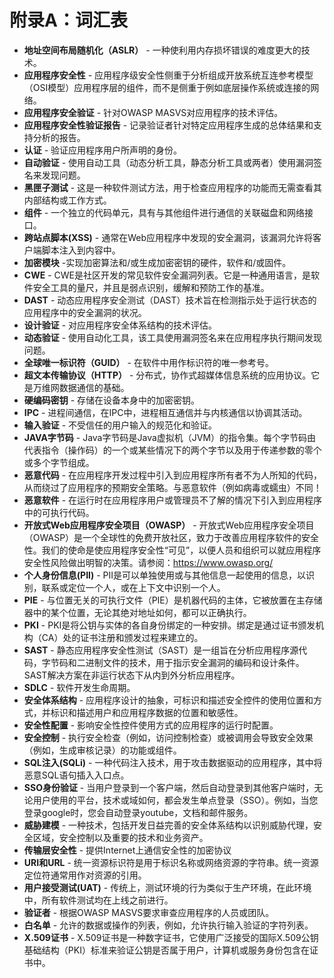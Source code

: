 # 附录A：词汇表

- **地址空间布局随机化（ASLR）** - 一种使利用内存损坏错误的难度更大的技术。
- **应用程序安全性** -  应用程序级安全性侧重于分析组成开放系统互连参考模型（OSI模型）应用程序层的组件，而不是侧重于例如底层操作系统或连接的网络。
- **应用程序安全验证** - 针对OWASP MASVS对应用程序的技术评估。
- **应用程序安全性验证报告** - 记录验证者针对特定应用程序生成的总体结果和支持分析的报告。
- **认证** - 验证应用程序用户所声明的身份。
- **自动验证** - 使用自动工具（动态分析工具，静态分析工具或两者）使用漏洞签名来发现问题。
- **黑匣子测试** - 这是一种软件测试方法，用于检查应用程序的功能而无需查看其内部结构或工作方式。
- **组件** - 一个独立的代码单元，具有与其他组件进行通信的关联磁盘和网络接口。
- **跨站点脚本(XSS)** - 通常在Web应用程序中发现的安全漏洞，该漏洞允许将客户端脚本注入到内容中。
- **加密模块** -实现加密算法和/或生成加密密钥的硬件，软件和/或固件。
- **CWE** - CWE是社区开发的常见软件安全漏洞列表。它是一种通用语言，是软件安全工具的量尺，并且是弱点识别，缓解和预防工作的基准。
- **DAST** - 动态应用程序安全测试（DAST）技术旨在检测指示处于运行状态的应用程序中的安全漏洞的状况。
- **设计验证** - 对应用程序安全体系结构的技术评估。
- **动态验证** - 使用自动化工具，该工具使用漏洞签名来在应用程序执行期间发现问题。
- **全球唯一标识符（GUID）** - 在软件中用作标识符的唯一参考号。
- **超文本传输​​协议（HTTP）** - 分布式，协作式超媒体信息系统的应用协议。它是万维网数据通信的基础。
- **硬编码密钥** - 存储在设备本身中的加密密钥。
- **IPC** - 进程间通信，在IPC中，进程相互通信并与内核通信以协调其活动。
- **输入验证** - 不受信任的用户输入的规范化和验证。
- **JAVA字节码** - Java字节码是Java虚拟机（JVM）的指令集。每个字节码由代表指令（操作码）的一个或某些情况下的两个字节以及用于传递参数的零个或多个字节组成。
- **恶意代码** - 在应用程序开发过程中引入到应用程序所有者不为人所知的代码，从而绕过了应用程序的预期安全策略。与恶意软件（例如病毒或蠕虫）不同！
- **恶意软件** - 在运行时在应用程序用户或管理员不了解的情况下引入到应用程序中的可执行代码。
- **开放式Web应用程序安全项目（OWASP）** - 开放式Web应用程序安全项目（OWASP）是一个全球性的免费开放社区，致力于改善应用程序软件的安全性。我们的使命是使应用程序安全性“可见”，以便人员和组织可以就应用程序安全性风险做出明智的决策。请参阅：<https://www.owasp.org/>
- **个人身份信息(PII)** - PII是可以单独使用或与其他信息一起使用的信息，以识别，联系或定位一个人，或在上下文中识别一个人。
- **PIE** - 与位置无关的可执行文件（PIE）是机器代码的主体，它被放置在主存储器中的某个位置，无论其绝对地址如何，都可以正确执行。
- **PKI** - PKI是将公钥与实体的各自身份绑定的一种安排。绑定是通过证书颁发机构（CA）处的证书注册和颁发过程来建立的。
- **SAST** - 静态应用程序安全性测试（SAST）是一组旨在分析应用程序源代码，字节码和二进制文件的技术，用于指示安全漏洞的编码和设计条件。 SAST解​​决方案在非运行状态下从内到外分析应用程序。
- **SDLC** - 软件开发生命周期。
- **安全体系结构** - 应用程序设计的抽象，可标识和描述安全控件的使用位置和方式，并标识和描述用户和应用程序数据的位置和敏感性。
- **安全性配置** - 影响安全性控件使用方式的应用程序的运行时配置。
- **安全控制** - 执行安全检查（例如，访问控制检查）或被调用会导致安全效果（例如，生成审核记录）的功能或组件。
- **SQL注入(SQLi)** - 一种代码注入技术，用于攻击数据驱动的应用程序，其中将恶意SQL语句插入入口点。
- **SSO身份验证** - 当用户登录到一个客户端，然后自动登录到其他客户端时，无论用户使用的平台，技术或域如何，都会发生单点登录（SSO）。例如，当您登录google时，您会自动登录youtube，文档和邮件服务。
- **威胁建模** - 一种技术，包括开发日益完善的安全体系结构以识别威胁代理，安全区域，安全控制以及重要的技术和业务资产。
- **传输层安全性** - 提供Internet上通信安全性的加密协议
- **URI和URL** - 统一资源标识符是用于标识名称或网络资源的字符串。统一资源定位符通常用作对资源的引用。
- **用户接受测试(UAT)** - 传统上，测试环境的行为类似于生产环境，在此环境中，所有软件测试均在上线之前进行。
- **验证者** - 根据OWASP MASVS要求审查应用程序的人员或团队。
- **白名单** - 允许的数据或操作的列表，例如，允许执行输入验证的字符列表。
- **X.509证书** -  X.509证书是一种数字证书，它使用广泛接受的国际X.509公钥基础结构（PKI）标准来验证公钥是否属于用户，计算机或服务身份包含在证书中。
